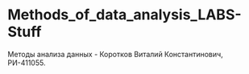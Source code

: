 # Methods_of_data_analysis_LABS-Stuff
Методы анализа данных - Коротков Виталий Константинович, РИ-411055.
